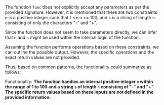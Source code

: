 The function `func` does not explicitly accept any parameters as per the provided signature. However, it is mentioned that there are two constraints: `n` is a positive integer such that 1 <= n <= 100, and `s` is a string of length `n` consisting of only the characters "-" and "+". 

Since the function does not seem to take parameters directly, we can infer that `n` and `s` might be used within the internal logic of the function. 

Assuming the function performs operations based on these constraints, we can outline the possible output. However, the specific operations and the exact return values are not provided. 

Thus, based on common patterns, the functionality could summarize as follows:

Functionality: **The function handles an internal positive integer `n` within the range of 1 to 100 and a string `s` of length `n` consisting of "-" and "+". The specific return values based on these inputs are not defined in the provided information.**